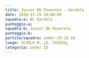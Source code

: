 ```yaml
---
title: Junior Bk Rovereto - Gardolo
date: 2018-11-25 10:00:00
squadra-a: Bc Gardolo
punteggio-a: 
squadra-b: Junior Bk Rovereto
punteggio-b: 
partite/squadra: under-15-18-19
luogo: SCUOLA M. ¿D. CHIESA¿
categoria: under 15
---
```

